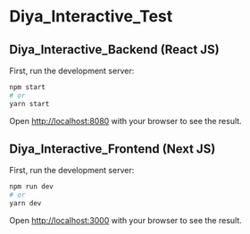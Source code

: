 # Diya_Interactive_Test

## Diya_Interactive_Backend (React JS)

First, run the development server:

```bash
npm start
# or
yarn start
```

Open [http://localhost:8080](http://localhost:8080) with your browser to see the result.



## Diya_Interactive_Frontend (Next JS)

First, run the development server:

```bash
npm run dev
# or
yarn dev
```

Open [http://localhost:3000](http://localhost:3000) with your browser to see the result.
